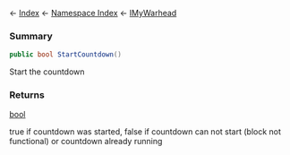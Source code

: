 ← [Index](Api-Index) ← [Namespace Index](Namespace-Index) ← [IMyWarhead](Sandbox.ModAPI.Ingame.IMyWarhead)

### Summary

```csharp
public bool StartCountdown()
```

Start the countdown

### Returns

[bool](https://docs.microsoft.com/en-us/dotnet/api/System.Boolean?view=netframework-4.6)

true if countdown was started, false if countdown can not start (block not functional) or countdown already running

